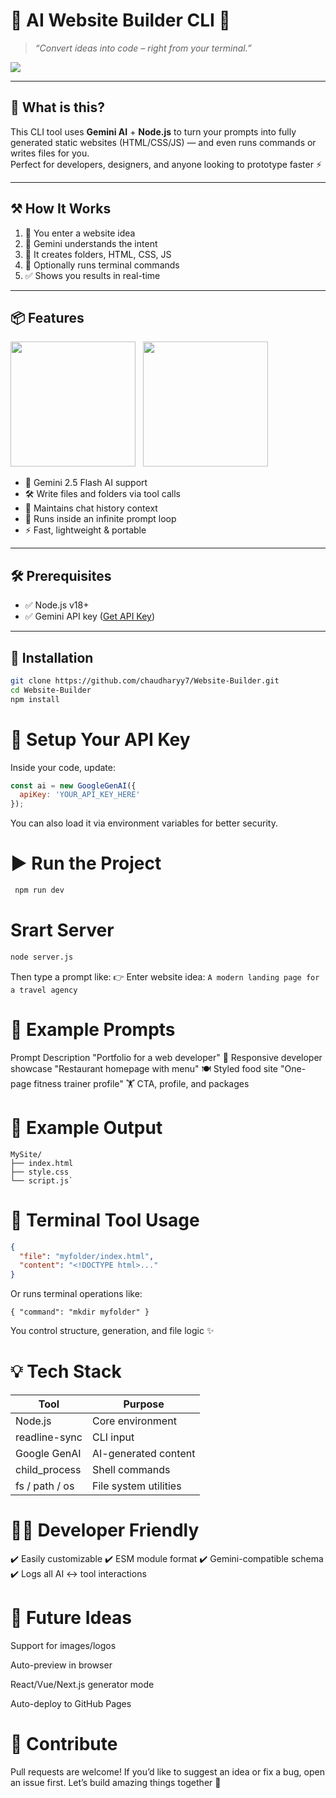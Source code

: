 # 🧠 AI Website Builder CLI 🚀  
> _“Convert ideas into code – right from your terminal.”_

<img src="https://img.shields.io/badge/Gemini%20AI-00C853?style=for-the-badge&logo=google&logoColor=white" />

---

## 🧩 What is this?

This CLI tool uses **Gemini AI** + **Node.js** to turn your prompts into fully generated static websites (HTML/CSS/JS) — and even runs commands or writes files for you.  
Perfect for developers, designers, and anyone looking to prototype faster ⚡

---

## ⚒️ How It Works

1. 🧠 You enter a website idea
2. 🤖 Gemini understands the intent
3. 🧾 It creates folders, HTML, CSS, JS
4. 🧪 Optionally runs terminal commands
5. ✅ Shows you results in real-time

---

## 📦 Features

<img src="https://cdn.jsdelivr.net/gh/devicons/devicon/icons/nodejs/nodejs-original.svg" height="200px" width="200px"/> &nbsp;
<img src="https://cdn.jsdelivr.net/gh/devicons/devicon/icons/javascript/javascript-original.svg" height="200px" width="200px"/> &nbsp;

- 🧠 Gemini 2.5 Flash AI support
- 🛠️ Write files and folders via tool calls
- 💬 Maintains chat history context
- 🔁 Runs inside an infinite prompt loop
- ⚡ Fast, lightweight & portable

---

## 🛠️ Prerequisites

- ✅ Node.js v18+
- ✅ Gemini API key ([Get API Key](https://makersuite.google.com/app/apikey))

---

## 🚀 Installation

```bash
git clone https://github.com/chaudharyy7/Website-Builder.git
cd Website-Builder
npm install
```

# 🔑 Setup Your API Key
Inside your code, update:

```js
const ai = new GoogleGenAI({
  apiKey: 'YOUR_API_KEY_HERE'
});
```
You can also load it via environment variables for better security.

# ▶️ Run the Project
```bash
 npm run dev
```
# Srart Server
```bash
node server.js
```

Then type a prompt like:
👉 Enter website idea: `A modern landing page for a travel agency`

# 🧪 Example Prompts
Prompt	Description
"Portfolio for a web developer"	💼 Responsive developer showcase
"Restaurant homepage with menu"	🍽️ Styled food site
"One-page fitness trainer profile"	🏋️ CTA, profile, and packages

# 📁 Example Output
```pgsql
MySite/
├── index.html
├── style.css
└── script.js`
```

# 📜 Terminal Tool Usage
```json
{
  "file": "myfolder/index.html",
  "content": "<!DOCTYPE html>..."
}
```
Or runs terminal operations like:
```Jsone
{ "command": "mkdir myfolder" }
```

You control structure, generation, and file logic ✨

# 💡 Tech Stack

| Tool           | Purpose               |
| -------------- | --------------------- |
| Node.js        | Core environment      |
| readline-sync  | CLI input             |
| Google GenAI   | AI-generated content  |
| child\_process | Shell commands        |
| fs / path / os | File system utilities |

# 🧑‍💻 Developer Friendly
✔️ Easily customizable
✔️ ESM module format
✔️ Gemini-compatible schema
✔️ Logs all AI ↔ tool interactions

# 🧩 Future Ideas
 Support for images/logos

 Auto-preview in browser

 React/Vue/Next.js generator mode

 Auto-deploy to GitHub Pages

# 🤝 Contribute
Pull requests are welcome!
If you’d like to suggest an idea or fix a bug, open an issue first.
Let’s build amazing things together 🚀


